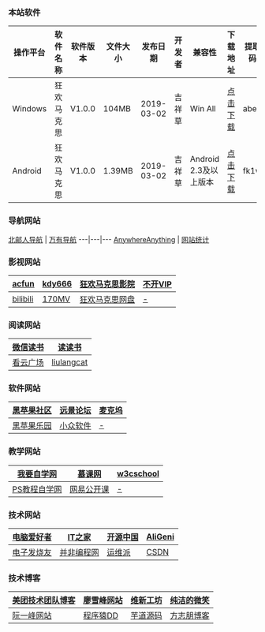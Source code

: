 <script type="text/javascript">
    //修改标题
    $(function(){
    $('title').html('收藏 | 狂欢马克思');
    });
</script>

### 本站软件
  
  操作平台 | 软件名称 | 软件版本 | 文件大小 | 发布日期 | 开发者 | 兼容性 | 下载地址 | 提取码
  ---|---|---|---|---|---|---|---|---
  Windows | 狂欢马克思 | V1.0.0 | 104MB | 2019-03-02 | 吉祥草 | Win All | <a href="https://pan.baidu.com/s/1wxPUHyfv1-ISgwNmh7EkYA">点击下载</a> | abe3
  Android | 狂欢马克思 | V1.0.0 | 1.39MB | 2019-03-02 | 吉祥草 | Android 2.3及以上版本 |  <a href="https://hosiang.lanzoui.com/iiKFPeo7zej">点击下载</a> | fk1w
 
### 导航网站

<a href="http://byr.wiki" target="bank">北邮人导航</a>  | <a href="http://wanyouw.com" target="bank">万有导航</a> 
   ---|---|---
<a href="http://lackar.com/aa/" target="bank">AnywhereAnything</a> |  <a href="https://tongji.baidu.com/web/welcome/ico?s=3cd8fa109426bf3f10bd5c362175bace" target="bank">网站统计</a>
  
### 影视网站

   <a href="https://www.acfun.cn" target="bank">acfun</a> | <a href="https://www.wxkdy666.com" target="bank">kdy666</a> | <a href="http://hosiang.ccaeo.com/" target="bank">狂欢马克思影院</a> | <a href="https://bukaivip.com" target="bank">不开VIP</a>  
    ---|---|---|---
   <a href="https://www.bilibili.com" target="bank">bilibili</a> | <a href="http://www.170mv.com" target="bank">170MV</a> | <a href="http://hosiang.ccaeo.com/skydrive" target="bank">狂欢马克思网盘</a> | <a href="#" target="bank">-</a> 

 ### 阅读网站
 
   <a href="https://weread.qq.com" target="bank">微信读书</a> | <a href="http://dodobook.com" target="bank">读读书</a> 
   ---|---
   <a href="https://www.kancloud.cn/explore" target="bank">看云广场</a> | <a href="http://liulangcat.com" target="bank">liulangcat</a>
 
### 软件网站

   <a href="https://osx.cx" target="bank">黑苹果社区</a> | <a href="http://bbs.pcbeta.com" target="bank">远景论坛</a> | <a href="https://www.macw.cn" target="bank">麦克坞</a> 
   ---|---|---
   <a href="https://imac.hk" target="bank">黑苹果乐园</a> | <a href="https://www.appinn.com" target="bank">小众软件</a> | <a href="#" target="bank">-</a> 
    
 ### 教学网站

   <a href="https://www.51zxw.net" target="bank">我要自学网</a> | <a href="https://www.imooc.com" target="bank">慕课网</a> | <a href="https://www.w3cschool.cn/" target="bank">w3cschool</a> 
   ---|---|---
   <a href="http://www.16xx8.com" target="bank">PS教程自学网</a> | <a href="https://open.163.com" target="bank">网易公开课</a> | <a href="#" target="bank">-</a> 
     
 ### 技术网站

   <a href="http://www.cfan.com.cn" target="bank">电脑爱好者</a> | <a href="https://www.ithome.com" target="bank">IT之家</a> | <a href="https://www.oschina.net" target="bank">开源中国</a> | <a href="https://open.aligenie.com" target="bank">AliGeni</a> 
   ---|---|---|---
   <a href="http://bbs.elecfans.com" target="bank">电子发烧友</a> |<a href="http://ifeve.com" target="bank">并非编程网</a> | <a href="http://www.linuxe.cn" target="bank">运维派</a> | <a href="https://www.csdn.net" target="bank">CSDN</a>  
  
 ### 技术博客

   <a href="https://tech.meituan.com" target="bank">美团技术团队博客</a> | <a href="https://www.liaoxuefeng.com" target="bank">廖雪峰网站</a>  | <a href="https://wangwei.one" target="bank">维新工坊</a>  | <a href="http://www.ityouknow.com" target="bank">纯洁的微笑</a> 
   ---|---|---|---
   <a href="http://www.ruanyifeng.com" target="bank">阮一峰网站</a> | <a href="http://blog.didispace.com" target="bank">程序猿DD</a>  | <a href="http://www.iocoder.cn" target="bank">芋道源码</a> | <a href="https://www.fangzhipeng.com" target="bank">方志朋博客</a> 

